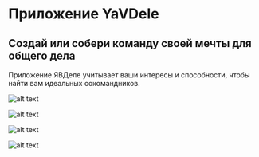 # Приложение YaVDele

## Создай или собери команду своей мечты для общего дела

Приложение ЯВДеле учитывает ваши интересы и способности, чтобы найти вам идеальных сокомандников.
 
 ![alt text](https://github.com/denfad/YaVDele/blob/master/images/image1.png)
 
 ![alt text](https://github.com/denfad/YaVDele/blob/master/images/image2.png)
 
 ![alt text](https://github.com/denfad/YaVDele/blob/master/images/image3.png)
 
 ![alt text](https://github.com/denfad/YaVDele/blob/master/images/image4.png)
